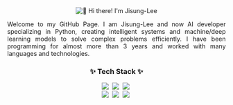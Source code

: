
<div align="center">
<img src="https://raw.githubusercontent.com/Jisung-LeeLee/Jisung-LeeLee/main/hi there!(2).gif" alt="👋 Hi there! I'm Jisung-Lee" title="👋 Hi there! I'm Jisung-Lee"/>
</div>
<p></p>
<p align="justify">
Welcome to my GitHub Page. I am Jisung-Lee and now  AI developer specializing in Python, creating intelligent systems and machine/deep learning models to solve complex problems efficiently. I have been programming for almost more than 3 years and worked with many languages and technologies.
</p>


<h3 align="center">✨ Tech Stack ✨</h3>
<div align="center">
  <img src="https://img.shields.io/badge/react-20232a.svg?style=for-the-badge&logo=react&logoColor=61DAFB" />&nbsp
  <img src="https://img.shields.io/badge/javascript-F7DF1E.svg?style=for-the-badge&logo=javascript&logoColor=20232a" />&nbsp
  <img src="https://img.shields.io/badge/html5-E34F26.svg?style=for-the-badge&logo=html5&logoColor=white" />&nbsp
</div>

<div align="center">
  <img src="https://img.shields.io/badge/styled--components-DB7093?style=for-the-badge&logo=styled-components&logoColor=ffd35b" />&nbsp
  <img src="https://img.shields.io/badge/tailwindcss-1daabb.svg?style=for-the-badge&logo=tailwind-css&logoColor=white" />&nbsp
  <img src="https://img.shields.io/badge/css3-1572B6.svg?style=for-the-badge&logo=css3&logoColor=white" />&nbsp
</div>

<br>
